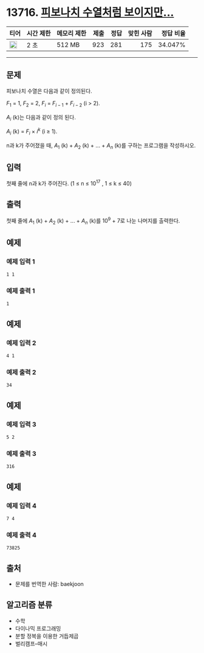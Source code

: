 # 13716. [피보나치 수열처럼 보이지만...](https://www.acmicpc.net/problem/13716)

| 티어 | 시간 제한 | 메모리 제한 | 제출 | 정답 | 맞힌 사람 | 정답 비율 |
|---|---|---|---:|---:|---:|---:|
| <img src="https://static.solved.ac/tier_small/21.svg" width="20px" /> | 2 초 | 512 MB | 923 | 281 | 175 | 34.047% |

---

## 문제

피보나치 수열은 다음과 같이 정의된다.

$F_{1}$ = 1, $F_{2}$ = 2, $F_{i}$ = $F_{i-1}$ + $F_{i-2}$
(i > 2).

$A_{i}$
(k)는 다음과 같이 정의 된다.

$A_{i}$
(k) = $F_{i}$
× $i^{k}$
(i ≥ 1).

n과 k가 주어졌을 때, $A_{1}$
(k) + $A_{2}$
(k) + ... + $A_{n}$
(k)를 구하는 프로그램을 작성하시오.

## 입력

첫째 줄에 n과 k가 주어진다. (1 ≤ n ≤ $10^{17}$
, 1 ≤ k ≤ 40)

## 출력

첫째 줄에 $A_{1}$
(k) + $A_{2}$
(k) + ... + $A_{n}$
(k)를 $10^{9}$ + 7로 나눈 나머지를 출력한다.

## 예제

### 예제 입력 1

```
1 1
```

### 예제 출력 1

```
1
```

## 예제

### 예제 입력 2

```
4 1
```

### 예제 출력 2

```
34
```

## 예제

### 예제 입력 3

```
5 2
```

### 예제 출력 3

```
316
```

## 예제

### 예제 입력 4

```
7 4
```

### 예제 출력 4

```
73825
```

## 출처

- 문제를 번역한 사람: baekjoon

## 알고리즘 분류

- 수학
- 다이나믹 프로그래밍
- 분할 정복을 이용한 거듭제곱
- 벌리캠프–매시


